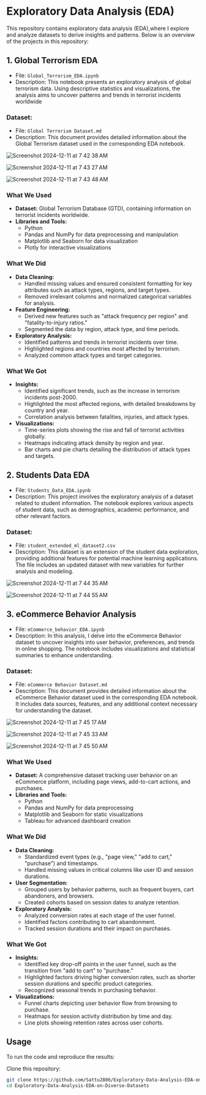 # Exploratory Data Analysis (EDA)

This repository contains exploratory data analysis (EDA),where I explore and analyze datasets to derive insights and patterns. Below is an overview of the projects in this repository:

## 1. Global Terrorism EDA

- File: `Global_Terrorism_EDA.ipynb`
- Description: This notebook presents an exploratory analysis of global terrorism data. Using descriptive statistics and visualizations, the analysis aims to uncover patterns and trends in terrorist incidents worldwide

### Dataset:
- File: `Global Terrorism Dataset.md`
- Description: This document provides detailed information about the Global Terrorism dataset used in the corresponding EDA notebook.

![Screenshot 2024-12-11 at 7 42 38 AM](https://github.com/user-attachments/assets/6f76ebbf-b211-4ce5-9eef-907168ecc858)

![Screenshot 2024-12-11 at 7 43 27 AM](https://github.com/user-attachments/assets/ad1e6ef3-ed6c-415d-b507-4010ae230e6a)

![Screenshot 2024-12-11 at 7 43 48 AM](https://github.com/user-attachments/assets/382cbdda-0a8d-4b09-a62e-da59a5018330)

### What We Used
- **Dataset:** Global Terrorism Database (GTD), containing information on terrorist incidents worldwide.
- **Libraries and Tools:**
  - Python
  - Pandas and NumPy for data preprocessing and manipulation
  - Matplotlib and Seaborn for data visualization
  - Plotly for interactive visualizations

### What We Did
- **Data Cleaning:**
  - Handled missing values and ensured consistent formatting for key attributes such as attack types, regions, and target types.
  - Removed irrelevant columns and normalized categorical variables for analysis.
- **Feature Engineering:**
  - Derived new features such as "attack frequency per region" and "fatality-to-injury ratios."
  - Segmented the data by region, attack type, and time periods.
- **Exploratory Analysis:**
  - Identified patterns and trends in terrorist incidents over time.
  - Highlighted regions and countries most affected by terrorism.
  - Analyzed common attack types and target categories.

### What We Got
- **Insights:**
  - Identified significant trends, such as the increase in terrorism incidents post-2000.
  - Highlighted the most affected regions, with detailed breakdowns by country and year.
  - Correlation analysis between fatalities, injuries, and attack types.
- **Visualizations:**
  - Time-series plots showing the rise and fall of terrorist activities globally.
  - Heatmaps indicating attack density by region and year.
  - Bar charts and pie charts detailing the distribution of attack types and targets.


## 2. Students Data EDA

- File: `Students_Data_EDA.ipynb`
- Description: This project involves the exploratory analysis of a dataset related to student information. The notebook explores various aspects of student data, such as demographics, academic performance, and other relevant factors.

### Dataset:

- File: `student_extended_ml_dataset2.csv`
- Description: This dataset is an extension of the student data exploration, providing additional features for potential machine learning applications. The file includes an updated dataset with new variables for further analysis and modeling.

![Screenshot 2024-12-11 at 7 44 35 AM](https://github.com/user-attachments/assets/96c44f85-97b7-45eb-a79b-2e8c471eeca4)

![Screenshot 2024-12-11 at 7 44 55 AM](https://github.com/user-attachments/assets/1e5e826d-9d46-4455-9b3c-9c56c0b5f40d)

## 3. eCommerce Behavior Analysis

- File: `eCommerce_behavior_EDA.ipynb`
- Description: In this analysis, I delve into the eCommerce Behavior dataset to uncover insights into user behavior, preferences, and trends in online shopping. The notebook includes visualizations and statistical summaries to enhance understanding.

### Dataset:
- File: `eCommerce Behavior Dataset.md`
- Description: This document provides detailed information about the eCommerce Behavior dataset used in the corresponding EDA notebook. It includes data sources, features, and any additional context necessary for understanding the dataset.

![Screenshot 2024-12-11 at 7 45 17 AM](https://github.com/user-attachments/assets/f9701005-fa51-4fac-87f3-1bd9465900d3)

![Screenshot 2024-12-11 at 7 45 33 AM](https://github.com/user-attachments/assets/fa4c03a6-5b1e-4ff3-b154-d0165e3db291)

![Screenshot 2024-12-11 at 7 45 50 AM](https://github.com/user-attachments/assets/7baf506a-4ca5-43af-b773-f176c53c8502)

### What We Used
- **Dataset:** A comprehensive dataset tracking user behavior on an eCommerce platform, including page views, add-to-cart actions, and purchases.
- **Libraries and Tools:**
  - Python
  - Pandas and NumPy for data preprocessing
  - Matplotlib and Seaborn for static visualizations
  - Tableau for advanced dashboard creation

### What We Did
- **Data Cleaning:**
  - Standardized event types (e.g., "page view," "add to cart," "purchase") and timestamps.
  - Handled missing values in critical columns like user ID and session durations.
- **User Segmentation:**
  - Grouped users by behavior patterns, such as frequent buyers, cart abandoners, and browsers.
  - Created cohorts based on session dates to analyze retention.
- **Exploratory Analysis:**
  - Analyzed conversion rates at each stage of the user funnel.
  - Identified factors contributing to cart abandonment.
  - Tracked session durations and their impact on purchases.

### What We Got
- **Insights:**
  - Identified key drop-off points in the user funnel, such as the transition from "add to cart" to "purchase."
  - Highlighted factors driving higher conversion rates, such as shorter session durations and specific product categories.
  - Recognized seasonal trends in purchasing behavior.
- **Visualizations:**
  - Funnel charts depicting user behavior flow from browsing to purchase.
  - Heatmaps for session activity distribution by time and day.
  - Line plots showing retention rates across user cohorts.

## Usage

To run the code and reproduce the results:

Clone this repository:

```bash
git clone https://github.com/Sattu2806/Exploratory-Data-Analysis-EDA-on-Diverse-Datasets
cd Exploratory-Data-Analysis-EDA-on-Diverse-Datasets
```
